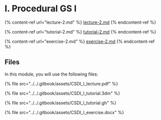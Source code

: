 # I. Procedural GS I

{% content-ref url="lecture-2.md" %}
[lecture-2.md](lecture-2.md)
{% endcontent-ref %}

{% content-ref url="tutorial-2.md" %}
[tutorial-2.md](tutorial-2.md)
{% endcontent-ref %}

{% content-ref url="exercise-2.md" %}
[exercise-2.md](exercise-2.md)
{% endcontent-ref %}

## Files <a href="#files" id="files"></a>

In this module, you will use the following files:

{% file src="../../.gitbook/assets/CSDI_I_lecture.pdf" %}

{% file src="../../.gitbook/assets/CSDI_I_tutorial.3dm" %}

{% file src="../../.gitbook/assets/CSDI_I_tutorial.gh" %}

{% file src="../../.gitbook/assets/CSDI_I_exercise.docx" %}

